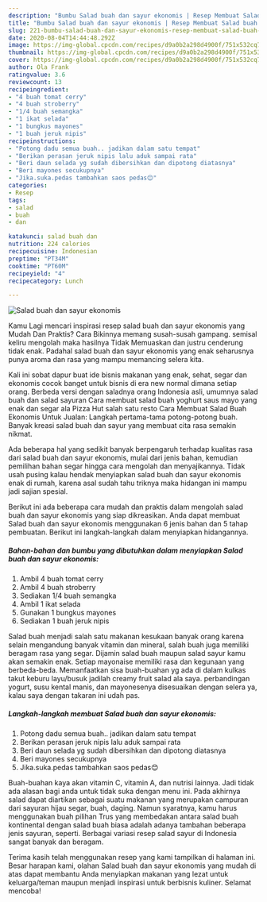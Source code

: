 ```yaml
---
description: "Bumbu Salad buah dan sayur ekonomis | Resep Membuat Salad buah dan sayur ekonomis Yang Sempurna"
title: "Bumbu Salad buah dan sayur ekonomis | Resep Membuat Salad buah dan sayur ekonomis Yang Sempurna"
slug: 221-bumbu-salad-buah-dan-sayur-ekonomis-resep-membuat-salad-buah-dan-sayur-ekonomis-yang-sempurna
date: 2020-08-04T14:44:48.292Z
image: https://img-global.cpcdn.com/recipes/d9a0b2a298d4900f/751x532cq70/salad-buah-dan-sayur-ekonomis-foto-resep-utama.jpg
thumbnail: https://img-global.cpcdn.com/recipes/d9a0b2a298d4900f/751x532cq70/salad-buah-dan-sayur-ekonomis-foto-resep-utama.jpg
cover: https://img-global.cpcdn.com/recipes/d9a0b2a298d4900f/751x532cq70/salad-buah-dan-sayur-ekonomis-foto-resep-utama.jpg
author: Ola Frank
ratingvalue: 3.6
reviewcount: 13
recipeingredient:
- "4 buah tomat cerry"
- "4 buah stroberry"
- "1/4 buah semangka"
- "1 ikat selada"
- "1 bungkus mayones"
- "1 buah jeruk nipis"
recipeinstructions:
- "Potong dadu semua buah.. jadikan dalam satu tempat"
- "Berikan perasan jeruk nipis lalu aduk sampai rata"
- "Beri daun selada yg sudah dibersihkan dan dipotong diatasnya"
- "Beri mayones secukupnya"
- "Jika.suka.pedas tambahkan saos pedas😊"
categories:
- Resep
tags:
- salad
- buah
- dan

katakunci: salad buah dan 
nutrition: 224 calories
recipecuisine: Indonesian
preptime: "PT34M"
cooktime: "PT60M"
recipeyield: "4"
recipecategory: Lunch

---
```



![Salad buah dan sayur ekonomis](https://img-global.cpcdn.com/recipes/d9a0b2a298d4900f/751x532cq70/salad-buah-dan-sayur-ekonomis-foto-resep-utama.jpg)

Kamu Lagi mencari inspirasi resep salad buah dan sayur ekonomis yang Mudah Dan Praktis? Cara Bikinnya memang susah-susah gampang. semisal keliru mengolah maka hasilnya Tidak Memuaskan dan justru cenderung tidak enak. Padahal salad buah dan sayur ekonomis yang enak seharusnya punya aroma dan rasa yang mampu memancing selera kita.

Kali ini sobat dapur buat ide bisnis makanan yang enak, sehat, segar dan ekonomis cocok banget untuk bisnis di era new normal dimana setiap orang. Berbeda versi dengan saladnya orang Indonesia asli, umumnya salad buah dan salad sayuran Cara membuat salad buah yoghurt saus mayo yang enak dan segar ala Pizza Hut salah satu resto Cara Membuat Salad Buah Ekonomis Untuk Jualan: Langkah pertama-tama potong-potong buah. Banyak kreasi salad buah dan sayur yang membuat cita rasa semakin nikmat.

Ada beberapa hal yang sedikit banyak berpengaruh terhadap kualitas rasa dari salad buah dan sayur ekonomis, mulai dari jenis bahan, kemudian pemilihan bahan segar hingga cara mengolah dan menyajikannya. Tidak usah pusing kalau hendak menyiapkan salad buah dan sayur ekonomis enak di rumah, karena asal sudah tahu triknya maka hidangan ini mampu jadi sajian spesial.


Berikut ini ada beberapa cara mudah dan praktis dalam mengolah salad buah dan sayur ekonomis yang siap dikreasikan. Anda dapat membuat Salad buah dan sayur ekonomis menggunakan 6 jenis bahan dan 5 tahap pembuatan. Berikut ini langkah-langkah dalam menyiapkan hidangannya.

<!--inarticleads1-->

##### Bahan-bahan dan bumbu yang dibutuhkan dalam menyiapkan Salad buah dan sayur ekonomis:

1. Ambil 4 buah tomat cerry
1. Ambil 4 buah stroberry
1. Sediakan 1/4 buah semangka
1. Ambil 1 ikat selada
1. Gunakan 1 bungkus mayones
1. Sediakan 1 buah jeruk nipis


Salad buah menjadi salah satu makanan kesukaan banyak orang karena selain mengandung banyak vitamin dan mineral, salah buah juga memiliki beragam rasa yang segar. Dijamin salad buah maupun salad sayur kamu akan semakin enak. Setiap mayonaise memiliki rasa dan kegunaan yang berbeda-beda. Memanfaatkan sisa buah-buahan yg ada di dalam kulkas takut keburu layu/busuk jadilah creamy fruit salad ala saya. perbandingan yogurt, susu kental manis, dan mayonesenya disesuaikan dengan selera ya, kalau saya dengan takaran ini udah pas. 

<!--inarticleads2-->

##### Langkah-langkah membuat Salad buah dan sayur ekonomis:

1. Potong dadu semua buah.. jadikan dalam satu tempat
1. Berikan perasan jeruk nipis lalu aduk sampai rata
1. Beri daun selada yg sudah dibersihkan dan dipotong diatasnya
1. Beri mayones secukupnya
1. Jika.suka.pedas tambahkan saos pedas😊


Buah-buahan kaya akan vitamin C, vitamin A, dan nutrisi lainnya. Jadi tidak ada alasan bagi anda untuk tidak suka dengan menu ini. Pada akhirnya salad dapat diartikan sebagai suatu makanan yang merupakan campuran dari sayuran hijau segar, buah, daging. Namun syaratnya, kamu harus menggunakan buah pilihan Trus yang membedakan antara salad buah kontinental dengan salad buah biasa adalah adanya tambahan beberapa jenis sayuran, seperti. Berbagai variasi resep salad sayur di Indonesia sangat banyak dan beragam. 

Terima kasih telah menggunakan resep yang kami tampilkan di halaman ini. Besar harapan kami, olahan Salad buah dan sayur ekonomis yang mudah di atas dapat membantu Anda menyiapkan makanan yang lezat untuk keluarga/teman maupun menjadi inspirasi untuk berbisnis kuliner. Selamat mencoba!
